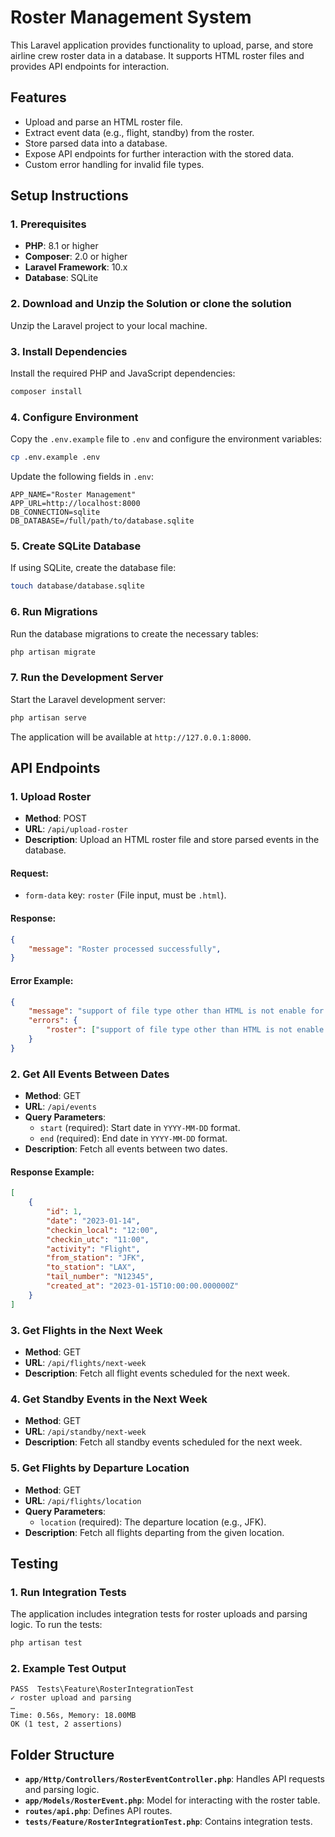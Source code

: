 # Roster Management System

This Laravel application provides functionality to upload, parse, and store airline crew roster data in a database. It supports HTML roster files and provides API endpoints for interaction.

## Features

- Upload and parse an HTML roster file.
- Extract event data (e.g., flight, standby) from the roster.
- Store parsed data into a database.
- Expose API endpoints for further interaction with the stored data.
- Custom error handling for invalid file types.

## Setup Instructions

### 1. Prerequisites

- **PHP**: 8.1 or higher
- **Composer**: 2.0 or higher
- **Laravel Framework**: 10.x
- **Database**: SQLite

### 2. Download and Unzip the Solution or clone the solution

Unzip the Laravel project to your local machine.

### 3. Install Dependencies

Install the required PHP and JavaScript dependencies:

```bash
composer install
```

### 4. Configure Environment

Copy the `.env.example` file to `.env` and configure the environment variables:

```bash
cp .env.example .env
```

Update the following fields in `.env`:

```env
APP_NAME="Roster Management"
APP_URL=http://localhost:8000
DB_CONNECTION=sqlite
DB_DATABASE=/full/path/to/database.sqlite
```

### 5. Create SQLite Database

If using SQLite, create the database file:

```bash
touch database/database.sqlite
```

### 6. Run Migrations

Run the database migrations to create the necessary tables:

```bash
php artisan migrate
```

### 7. Run the Development Server

Start the Laravel development server:

```bash
php artisan serve
```

The application will be available at `http://127.0.0.1:8000`.

## API Endpoints

### 1. Upload Roster

- **Method**: POST
- **URL**: `/api/upload-roster`
- **Description**: Upload an HTML roster file and store parsed events in the database.

#### Request:

- `form-data` key: `roster` (File input, must be `.html`).

#### Response:

```json
{
    "message": "Roster processed successfully",
}
```

#### Error Example:

```json
{
    "message": "support of file type other than HTML is not enable for this assignment.",
    "errors": {
        "roster": ["support of file type other than HTML is not enable for this assignment."]
    }
}
```

### 2. Get All Events Between Dates

- **Method**: GET
- **URL**: `/api/events`
- **Query Parameters**:
  - `start` (required): Start date in `YYYY-MM-DD` format.
  - `end` (required): End date in `YYYY-MM-DD` format.
- **Description**: Fetch all events between two dates.

#### Response Example:

```json
[
    {
        "id": 1,
        "date": "2023-01-14",
        "checkin_local": "12:00",
        "checkin_utc": "11:00",
        "activity": "Flight",
        "from_station": "JFK",
        "to_station": "LAX",
        "tail_number": "N12345",
        "created_at": "2023-01-15T10:00:00.000000Z"
    }
]
```

### 3. Get Flights in the Next Week

- **Method**: GET
- **URL**: `/api/flights/next-week`
- **Description**: Fetch all flight events scheduled for the next week.

### 4. Get Standby Events in the Next Week

- **Method**: GET
- **URL**: `/api/standby/next-week`
- **Description**: Fetch all standby events scheduled for the next week.

### 5. Get Flights by Departure Location

- **Method**: GET
- **URL**: `/api/flights/location`
- **Query Parameters**:
  - `location` (required): The departure location (e.g., JFK).
- **Description**: Fetch all flights departing from the given location.

## Testing

### 1. Run Integration Tests

The application includes integration tests for roster uploads and parsing logic. To run the tests:

```bash
php artisan test
```

### 2. Example Test Output

```plaintext
PASS  Tests\Feature\RosterIntegrationTest
✓ roster upload and parsing
…
Time: 0.56s, Memory: 18.00MB
OK (1 test, 2 assertions)
```

## Folder Structure

- **`app/Http/Controllers/RosterEventController.php`**: Handles API requests and parsing logic.
- **`app/Models/RosterEvent.php`**: Model for interacting with the roster table.
- **`routes/api.php`**: Defines API routes.
- **`tests/Feature/RosterIntegrationTest.php`**: Contains integration tests.

